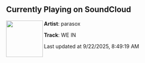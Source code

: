 ## Currently Playing on SoundCloud

[<img align="left" width="100" src="https://i1.sndcdn.com/artworks-N7WrW5Czw38yXvEI-6UZgoA-t500x500.jpg">](https://soundcloud.com/parasoxmusic/we-in)

**Artist**: parasox 

**Track**: WE IN

Last updated at 9/22/2025, 8:49:19 AM
